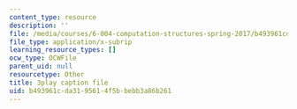 ```yaml
---
content_type: resource
description: ''
file: /media/courses/6-004-computation-structures-spring-2017/b493961cda3195614f5bbebb3a86b261_2JxUXSG9rKo.srt
file_type: application/x-subrip
learning_resource_types: []
ocw_type: OCWFile
parent_uid: null
resourcetype: Other
title: 3play caption file
uid: b493961c-da31-9561-4f5b-bebb3a86b261
---
```

